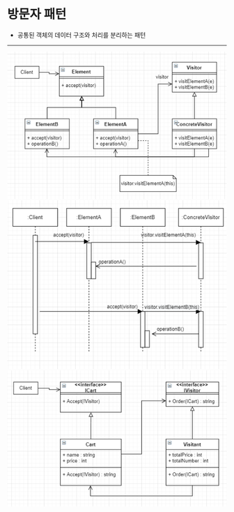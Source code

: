 # 방문자 패턴
+ 공통된 객체의 데이터 구조와 처리를 분리하는 패턴
***
![방문자 패턴 UML](./Images/visitorPattern_UML.PNG)
![방문자 패턴 시퀀스 UML](./Images/visitorPattern_Sequence_UML.PNG)
![방문자 패턴 예제 UML](./Images/visitorPattern_UML_ex.PNG)

